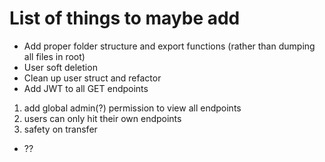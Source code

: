 # List of things to maybe add
- Add proper folder structure and export functions (rather than dumping all files in root)
- User soft deletion
- Clean up user struct and refactor
- Add JWT to all GET endpoints
1. add global admin(?) permission to view all endpoints
2. users can only hit their own endpoints
3. safety on transfer
- ??
